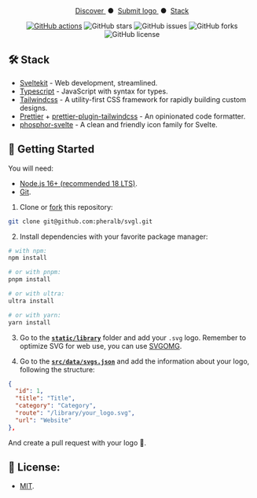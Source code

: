 <!-- <div align="center">
<a href="https://svgl.vercel.app">
<img src="public/images/screenshot.png">
</a>
<p></p>
</div> -->

<div align="center">
    <a href="https://svgl.vercel.app/" target="_blank">
        Discover
    </a>
    <span>&nbsp;●&nbsp;</span>
    <a href="#-getting-started">
        Submit logo
    </a>
    <span>&nbsp;●&nbsp;</span>
    <a href="#-team">
        Stack
    </a>
</div>

</p>

<div align="center">

[![GitHub actions](https://img.shields.io/endpoint.svg?url=https%3A%2F%2Factions-badge.atrox.dev%2Fpheralb%2Fsvgl%2Fbadge%3Fref%3Dmain&style=flat)](https://actions-badge.atrox.dev/pheralb/svgl/goto?ref=main)
![GitHub stars](https://img.shields.io/github/stars/pheralb/svgl)
![GitHub issues](https://img.shields.io/github/issues/pheralb/svgl)
![GitHub forks](https://img.shields.io/github/forks/pheralb/svgl)
![GitHub license](https://img.shields.io/github/license/pheralb/svgl)

</div>

## 🛠️ Stack

- [Sveltekit](https://kit.svelte.dev/) - Web development, streamlined.
- [Typescript](https://www.typescriptlang.org/) - JavaScript with syntax for types.
- [Tailwindcss](https://tailwindcss.com/) - A utility-first CSS framework for rapidly building custom designs.
- [Prettier](https://prettier.io/) + [prettier-plugin-tailwindcss](https://github.com/tailwindlabs/prettier-plugin-tailwindcss) - An opinionated code formatter.
- [phosphor-svelte](https://github.com/haruaki07/phosphor-svelte) - A clean and friendly icon family for Svelte.

## 🚀 Getting Started

You will need:

- [Node.js 16+ (recommended 18 LTS)](https://nodejs.org/en/).
- [Git](https://git-scm.com/).

1. Clone or [fork](https://github.com/pheralb/svgl/fork) this repository:

```bash
git clone git@github.com:pheralb/svgl.git
```

2. Install dependencies with your favorite package manager:

```bash
# with npm:
npm install

# or with pnpm:
pnpm install

# or with ultra:
ultra install

# or with yarn:
yarn install
```

3. Go to the [**`static/library`**](https://github.com/pheralb/svgl/tree/v3/static/library) folder and add your `.svg` logo. Remember to optimize SVG for web use, you can use [SVGOMG](https://jakearchibald.github.io/svgomg/).

4. Go to the [**`src/data/svgs.json`**](https://github.com/pheralb/svgl/blob/v3/src/data/svgs.json) and add the information about your logo, following the structure:

```json
{
  "id": 1,
  "title": "Title",
  "category": "Category",
  "route": "/library/your_logo.svg",
  "url": "Website"
},
```

And create a pull request with your logo 🚀.

## 🔑 License:

- [MIT](https://github.com/pheralb/svgl/blob/main/LICENSE).
